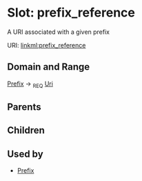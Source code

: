 
# Slot: prefix_reference


A URI associated with a given prefix

URI: [linkml:prefix_reference](https://w3id.org/linkml/prefix_reference)


## Domain and Range

[Prefix](Prefix.md) ->  <sub>REQ</sub>
 [Uri](Uri.md)

## Parents


## Children


## Used by

 * [Prefix](Prefix.md)
